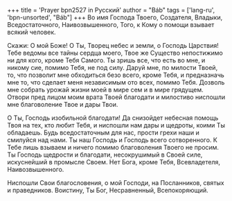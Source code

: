 +++
title = 'Prayer bpn2527 in Русский'
author = "Báb"
tags = ['lang-ru', 'bpn-unsorted', "Báb"]
+++
Во имя Господа Твоего, Создателя, Владыки, Вседостаточного, Наивозвышенного, Того, к Кому о помощи взывает всякий человек.

Скажи: О мой Боже! О Ты, Творец небес и земли, о Господь Царствия! Тебе ведомы все тайны сердца моего, Твое же Существо непостижимо ни для кого, кроме Тебя Самого. Ты зришь все, что есть во мне, и никому сие, помимо Тебя, не под силу. Даруй мне, по милости Твоей, то, что позволит мне обходиться безо всего, кроме Тебя, и предназначь мне то, что сделает меня независимым ото всех, помимо Тебя. Дозволь мне собрать урожай жизни моей в мире сем и в мире грядущем. Отвори пред лицом моим врата Твоей благодати и милостиво ниспошли мне благоволение Твое и дары Твои.

О Ты, Господь изобильной благодати! Да снизойдет небесная помощь Твоя на тех, кто любит Тебя, и ниспошли нам дары и щедроты, коими Ты обладаешь. Будь вседостаточным для нас, прости грехи наши и смилуйся над нами. Ты наш Господь и Господь всего сотворенного. К Тебе лишь взываем и ничего помимо благоволения Твоего не просим. Ты Господь щедрости и благодати, несокрушимый в Своей силе, искуснейший в промысле Своем. Нет Бога, кроме Тебя, Всевладетеля, Наивозвышенного.

Ниспошли Свои благословения, о мой Господи, на Посланников, святых и праведников. Воистину, Ты Бог, Несравненный, Всепокоряющий.
